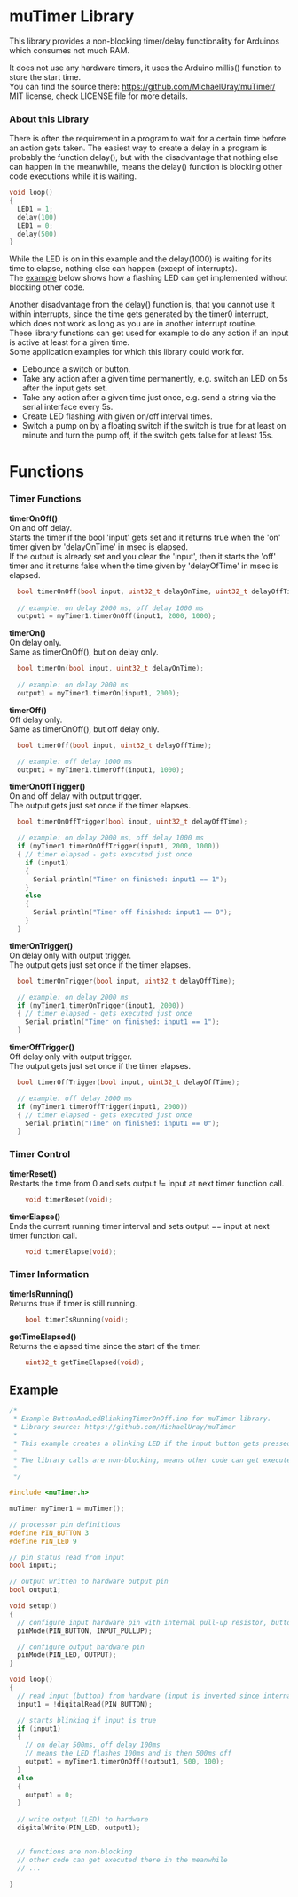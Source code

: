 # muTimer Library #

This library provides a non-blocking timer/delay functionality for Arduinos which consumes not much RAM.

It does not use any hardware timers, it uses the Arduino millis() function to store the start time.\
You can find the source there: https://github.com/MichaelUray/muTimer/ \
MIT license, check LICENSE file for more details.

### About this Library ###

There is often the requirement in a program to wait for a certain time before an action gets taken.
The easiest way to create a delay in a program is probably the function delay(), but with the disadvantage that nothing else can happen in the meanwhile, means the delay() function is blocking other code executions while it is waiting.
```cpp
void loop()
{
  LED1 = 1;
  delay(100)
  LED1 = 0;
  delay(500)
}
```
While the LED is on in this example and the delay(1000) is waiting for its time to elapse, nothing else can happen (except of interrupts).\
The [example](#Example) below shows how a flashing LED can get implemented without blocking other code.

Another disadvantage from the delay() function is, that you cannot use it within interrupts, since the time gets generated by the timer0 interrupt, which does not work as long as you are in another interrupt routine.\
These library functions can get used for example to do any action if an input is active at least for a given time.\
Some application examples for which this library could work for.
- Debounce a switch or button.
- Take any action after a given time permanently, e.g. switch an LED on 5s after the input gets set.
- Take any action after a given time just once, e.g. send a string via the serial interface every 5s.
- Create LED flashing with given on/off interval times.
- Switch a pump on by a floating switch if the switch is true for at least on minute and turn the pump off, if the switch gets false for at least 15s.


# Functions

### Timer Functions ###

**timerOnOff()**\
On and off delay.\
Starts the timer if the bool 'input' gets set and it returns true when the 'on' timer given by 'delayOnTime' in msec is elapsed.\
If the output is already set and you clear the 'input', then it starts the 'off' timer and it returns false when the time given by 'delayOfTime' in msec is elapsed.
```cpp
  bool timerOnOff(bool input, uint32_t delayOnTime, uint32_t delayOffTime);
  
  // example: on delay 2000 ms, off delay 1000 ms
  output1 = myTimer1.timerOnOff(input1, 2000, 1000);
```

**timerOn()**\
On delay only.\
Same as timerOnOff(), but on delay only.
```cpp
  bool timerOn(bool input, uint32_t delayOnTime);
  
  // example: on delay 2000 ms
  output1 = myTimer1.timerOn(input1, 2000);
```

**timerOff()**\
Off delay only.\
Same as timerOnOff(), but off delay only.
```cpp
  bool timerOff(bool input, uint32_t delayOffTime);

  // example: off delay 1000 ms
  output1 = myTimer1.timerOff(input1, 1000);
```

**timerOnOffTrigger()**\
On and off delay with output trigger.\
The output gets just set once if the timer elapses.
```cpp
  bool timerOnOffTrigger(bool input, uint32_t delayOffTime);

  // example: on delay 2000 ms, off delay 1000 ms
  if (myTimer1.timerOnOffTrigger(input1, 2000, 1000))
  { // timer elapsed - gets executed just once
    if (input1)
    {
      Serial.println("Timer on finished: input1 == 1");
    }
    else
    {
      Serial.println("Timer off finished: input1 == 0");
    }
  }
```

**timerOnTrigger()**\
On delay only with output trigger.\
The output gets just set once if the timer elapses.
```cpp
  bool timerOnTrigger(bool input, uint32_t delayOffTime);

  // example: on delay 2000 ms
  if (myTimer1.timerOnTrigger(input1, 2000))
  { // timer elapsed - gets executed just once
    Serial.println("Timer on finished: input1 == 1");
  }
```

**timerOffTrigger()**\
Off delay only with output trigger.\
The output gets just set once if the timer elapses.
```cpp
  bool timerOffTrigger(bool input, uint32_t delayOffTime);

  // example: off delay 2000 ms
  if (myTimer1.timerOffTrigger(input1, 2000))
  { // timer elapsed - gets executed just once
    Serial.println("Timer on finished: input1 == 0");
  }
```

### Timer Control ###
**timerReset()**\
Restarts the time from 0 and sets output != input at next timer function call.
```cpp
    void timerReset(void);
```

**timerElapse()**\
Ends the current running timer interval and sets output == input at next timer function call.
```cpp
    void timerElapse(void);
```

### Timer Information ###

**timerIsRunning()**\
Returns true if timer is still running.
```cpp
    bool timerIsRunning(void);
```
**getTimeElapsed()**\
Returns the elapsed time since the start of the timer.
```cpp
    uint32_t getTimeElapsed(void);
```

## Example ##

```cpp
/*
 * Example ButtonAndLedBlinkingTimerOnOff.ino for muTimer library.
 * Library source: https://github.com/MichaelUray/muTimer
 * 
 * This example creates a blinking LED if the input button gets pressed.
 * 
 * The library calls are non-blocking, means other code can get executed while the time duration is running.
 * 
 */

#include <muTimer.h>

muTimer myTimer1 = muTimer();

// processor pin definitions
#define PIN_BUTTON 3
#define PIN_LED 9

// pin status read from input
bool input1;

// output written to hardware output pin
bool output1;

void setup()
{
  // configure input hardware pin with internal pull-up resistor, button has to switch against GND
  pinMode(PIN_BUTTON, INPUT_PULLUP);

  // configure output hardware pin
  pinMode(PIN_LED, OUTPUT);
}

void loop()
{
  // read input (button) from hardware (input is inverted since internal pull-up resistor gets used)
  input1 = !digitalRead(PIN_BUTTON);

  // starts blinking if input is true
  if (input1)
  {
    // on delay 500ms, off delay 100ms
    // means the LED flashes 100ms and is then 500ms off
    output1 = myTimer1.timerOnOff(!output1, 500, 100);
  }
  else
  {
    output1 = 0;
  }
  
  // write output (LED) to hardware
  digitalWrite(PIN_LED, output1);


  // functions are non-blocking
  // other code can get executed there in the meanwhile
  // ...
  
}
```

